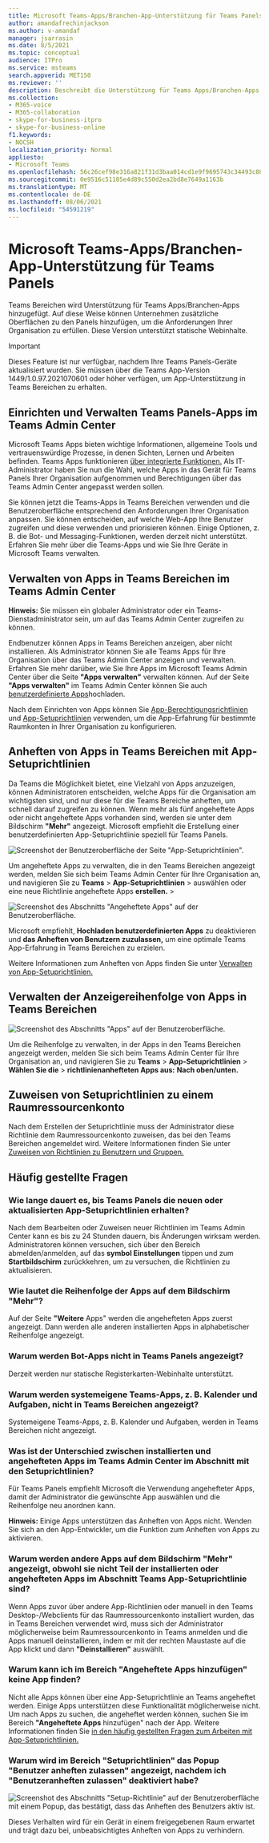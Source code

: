 ```yaml
---
title: Microsoft Teams-Apps/Branchen-App-Unterstützung für Teams Panels
author: amandafrechinjackson
ms.author: v-amandaf
manager: jsarrasin
ms.date: 8/5/2021
ms.topic: conceptual
audience: ITPro
ms.service: msteams
search.appverid: MET150
ms.reviewer: ''
description: Beschreibt die Unterstützung für Teams Apps/Branchen-Apps.
ms.collection:
- M365-voice
- M365-collaboration
- skype-for-business-itpro
- skype-for-business-online
f1.keywords:
- NOCSH
localization_priority: Normal
appliesto:
- Microsoft Teams
ms.openlocfilehash: 56c26cef98e316a821f31d3baa014cd1e9f9695743c34493c8880ac85f232830
ms.sourcegitcommit: 0e9516c51105e4d89c550d2ea2bd8e7649a1163b
ms.translationtype: MT
ms.contentlocale: de-DE
ms.lasthandoff: 08/06/2021
ms.locfileid: "54591219"
---
```

# <a name="microsoft-teams-appsline-of-business-lob-app-support-on-teams-panels"></a>Microsoft Teams-Apps/Branchen-App-Unterstützung für Teams Panels

Teams Bereichen wird Unterstützung für Teams Apps/Branchen-Apps hinzugefügt. Auf diese Weise können Unternehmen zusätzliche Oberflächen zu den Panels hinzufügen, um die Anforderungen Ihrer Organisation zu erfüllen. Diese Version unterstützt statische Webinhalte.

> [!IMPORTANT]
> Dieses Feature ist nur verfügbar, nachdem Ihre Teams Panels-Geräte aktualisiert wurden. Sie müssen über die Teams App-Version 1449/1.0.97.2021070601 oder höher verfügen, um App-Unterstützung in Teams Bereichen zu erhalten.

## <a name="set-up-and-manage-teams-panels-apps-in-teams-admin-center"></a>Einrichten und Verwalten Teams Panels-Apps im Teams Admin Center 

Microsoft Teams Apps bieten wichtige Informationen, allgemeine Tools und vertrauenswürdige Prozesse, in denen Sichten, Lernen und Arbeiten befinden. Teams Apps funktionieren [über integrierte Funktionen.](/platform/concepts/capabilities-overview) Als IT-Administrator haben Sie nun die Wahl, welche Apps in das Gerät für Teams Panels Ihrer Organisation aufgenommen und Berechtigungen über das Teams Admin Center angepasst werden sollen.

Sie können jetzt die Teams-Apps in Teams Bereichen verwenden und die Benutzeroberfläche entsprechend den Anforderungen Ihrer Organisation anpassen. Sie können entscheiden, auf welche Web-App Ihre Benutzer zugreifen und diese verwenden und priorisieren können. Einige Optionen, z. B. die Bot- und Messaging-Funktionen, werden derzeit nicht unterstützt. Erfahren Sie mehr über die Teams-Apps und wie Sie Ihre Geräte in Microsoft Teams verwalten.

## <a name="manage-apps-on-teams-panels-in-teams-admin-center"></a>Verwalten von Apps in Teams Bereichen im Teams Admin Center

**Hinweis:** Sie müssen ein globaler Administrator oder ein Teams-Dienstadministrator sein, um auf das Teams Admin Center zugreifen zu können.

Endbenutzer können Apps in Teams Bereichen anzeigen, aber nicht installieren. Als Administrator können Sie alle Teams Apps für Ihre Organisation über das Teams Admin Center anzeigen und verwalten. Erfahren Sie mehr darüber, wie Sie Ihre Apps im Microsoft Teams Admin Center über die Seite **"Apps verwalten"** verwalten können. Auf der Seite **"Apps verwalten"** im Teams Admin Center können Sie auch [benutzerdefinierte Apps](/manage-apps#publish-a-custom-app-to-your-organizations-app-store)hochladen.

Nach dem Einrichten von Apps können Sie [App-Berechtigungsrichtlinien](/teams-app-permission-policies) und [App-Setuprichtlinien](/teams-app-setup-policies) verwenden, um die App-Erfahrung für bestimmte Raumkonten in Ihrer Organisation zu konfigurieren.

## <a name="pin-apps-on-teams-panels-with-app-setup-policies"></a>Anheften von Apps in Teams Bereichen mit App-Setuprichtlinien

Da Teams die Möglichkeit bietet, eine Vielzahl von Apps anzuzeigen, können Administratoren entscheiden, welche Apps für die Organisation am  wichtigsten sind, und nur diese für die Teams Bereiche anheften, um schnell darauf zugreifen zu können. Wenn mehr als fünf angeheftete Apps oder nicht angeheftete Apps vorhanden sind, werden sie unter dem Bildschirm **"Mehr"** angezeigt. Microsoft empfiehlt die Erstellung einer benutzerdefinierten App-Setuprichtlinie speziell für Teams Panels.

![Screenshot der Benutzeroberfläche der Seite "App-Setuprichtlinien".](media/appsetup1.png) 

Um angeheftete Apps zu verwalten, die in den Teams Bereichen angezeigt werden, melden Sie sich beim Teams Admin Center für Ihre Organisation an, und navigieren Sie zu **Teams** \> **App-Setuprichtlinien** \> auswählen oder eine neue Richtlinie angeheftete Apps **erstellen.** \> 

![Screenshot des Abschnitts "Angeheftete Apps" auf der Benutzeroberfläche.](media/appsetup2.png) 

Microsoft empfiehlt, **Hochladen benutzerdefinierten Apps** zu deaktivieren und **das Anheften von Benutzern zuzulassen,** um eine optimale Teams App-Erfahrung in Teams Bereichen zu erzielen.

Weitere Informationen zum Anheften von Apps finden Sie unter [Verwalten von App-Setuprichtlinien.](/teams-app-setup-policies)

## <a name="manage-apps-display-order-in-teams-panels"></a>Verwalten der Anzeigereihenfolge von Apps in Teams Bereichen 

![Screenshot des Abschnitts "Apps" auf der Benutzeroberfläche.](media/appsetup3.png) 

Um die Reihenfolge zu verwalten, in der Apps in den Teams Bereichen angezeigt werden, melden Sie sich beim Teams Admin Center für Ihre Organisation an, und navigieren Sie zu **Teams** \> **App-Setuprichtlinien** \> **Wählen Sie die** \> **richtlinienanhefteten Apps aus:** **Nach oben/unten.**

## <a name="assigning-setup-policies-to-a-room-resource-account"></a>Zuweisen von Setuprichtlinien zu einem Raumressourcenkonto

Nach dem Erstellen der Setuprichtlinie muss der Administrator diese Richtlinie dem Raumressourcenkonto zuweisen, das bei den Teams Bereichen angemeldet wird. Weitere Informationen finden Sie unter [Zuweisen von Richtlinien zu Benutzern und Gruppen.](/assign-policies-users-and-groups)

## <a name="faq"></a>Häufig gestellte Fragen

### <a name="how-long-does-it-take-for-teams-panels-to-get-the-new-or-updated-app-setup-policies"></a>Wie lange dauert es, bis Teams Panels die neuen oder aktualisierten App-Setuprichtlinien erhalten?

Nach dem Bearbeiten oder Zuweisen neuer Richtlinien im Teams Admin Center kann es bis zu 24 Stunden dauern, bis Änderungen wirksam werden. Administratoren können versuchen, sich über den Bereich abmelden/anmelden, auf das **symbol Einstellungen** tippen und zum **Startbildschirm** zurückkehren, um zu versuchen, die Richtlinien zu aktualisieren.

### <a name="what-is-the-ordering-of-the-apps-on-the-more-screen"></a>Wie lautet die Reihenfolge der Apps auf dem Bildschirm "Mehr"?

Auf der Seite **"Weitere** Apps" werden die angehefteten Apps zuerst angezeigt. Dann werden alle anderen installierten Apps in alphabetischer Reihenfolge angezeigt.

### <a name="why-are-bot-apps-not-showing-up-on-teams-panels"></a>Warum werden Bot-Apps nicht in Teams Panels angezeigt?

Derzeit werden nur statische Registerkarten-Webinhalte unterstützt.

### <a name="why-are-native-teams-apps-such-as-calendar-and-tasks-not-appearing-on-teams-panels"></a>Warum werden systemeigene Teams-Apps, z. B. Kalender und Aufgaben, nicht in Teams Bereichen angezeigt?

Systemeigene Teams-Apps, z. B. Kalender und Aufgaben, werden in Teams Bereichen nicht angezeigt.

### <a name="in-the-teams-admin-center-under-the-setup-policies-section-what-is-the-difference-between-installed-apps-and-pinned-apps"></a>Was ist der Unterschied zwischen installierten und angehefteten Apps im Teams Admin Center im Abschnitt mit den Setuprichtlinien?

Für Teams Panels empfiehlt Microsoft die Verwendung angehefteter Apps, damit der Administrator die gewünschte App auswählen und die Reihenfolge neu anordnen kann.

**Hinweis:** Einige Apps unterstützen das Anheften von Apps nicht. Wenden Sie sich an den App-Entwickler, um die Funktion zum Anheften von Apps zu aktivieren.

### <a name="why-are-other-apps-appearing-in-the-more-screen-even-though-they-are-not-part-of-the-installed-or-pinned-apps-in-the-teams-app-setup-policy-section"></a>Warum werden andere Apps auf dem Bildschirm "Mehr" angezeigt, obwohl sie nicht Teil der installierten oder angehefteten Apps im Abschnitt Teams App-Setuprichtlinie sind?

Wenn Apps zuvor über andere App-Richtlinien oder manuell in den Teams Desktop-/Webclients für das Raumressourcenkonto installiert wurden, das in Teams Bereichen verwendet wird, muss sich der Administrator möglicherweise beim Raumressourcenkonto in Teams anmelden und die Apps manuell deinstallieren, indem er mit der rechten Maustaste auf die App klickt und dann **"Deinstallieren"** auswählt.

### <a name="why-cant-i-find-an-app-in-the-add-pinned-apps-pane"></a>Warum kann ich im Bereich "Angeheftete Apps hinzufügen" keine App finden?

Nicht alle Apps können über eine App-Setuprichtlinie an Teams angeheftet werden. Einige Apps unterstützen diese Funktionalität möglicherweise nicht. Um nach Apps zu suchen, die angeheftet werden können, suchen Sie im Bereich **"Angeheftete Apps** hinzufügen" nach der App. Weitere Informationen finden Sie [in den häufig gestellten Fragen zum Arbeiten mit App-Setuprichtlinien.](/teams-app-setup-policies#why-cant-i-find-an-app-in-the-add-pinned-apps-pane)

### <a name="why-am-i-seeing-an-allow-user-pinning-pop-up-in-the-setup-policies-panel-after-i-turn-off-allow-user-pinning"></a>Warum wird im Bereich "Setuprichtlinien" das Popup "Benutzer anheften zulassen" angezeigt, nachdem ich "Benutzeranheften zulassen" deaktiviert habe?

![Screenshot des Abschnitts "Setup-Richtlinie" auf der Benutzeroberfläche mit einem Popup, das bestätigt, dass das Anheften des Benutzers aktiv ist.](media/appsetup4.png) 

Dieses Verhalten wird für ein Gerät in einem freigegebenen Raum erwartet und trägt dazu bei, unbeabsichtigtes Anheften von Apps zu verhindern.
